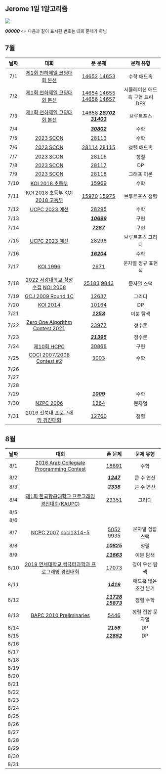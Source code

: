 ## Jerome 1일 1알고리즘

![](https://api.mosu.blog/OneDay-OneAlgorithm/JeromeSim?since=2024-07-01&until=2024-08-31)

**_00000_** <= 다음과 같이 표시된 번호는 대회 문제가 아님 

## 7월

|  날짜  |                                                        대회                                                        |                                                                                            푼 문제                                                                                             |        문제 유형        |
|:----:|:----------------------------------------------------------------------------------------------------------------:|:-------------------------------------------------------------------------------------------------------------------------------------------------------------------------------------------:|:-------------------:|
| 7/1  |                         [제1회 천하제일 코딩대회 본선](https://www.acmicpc.net/category/detail/1749)                         |                                                [14652](https://www.acmicpc.net/problem/14652) [14653](https://www.acmicpc.net/problem/14653)                                                |       수학 애드혹        |
| 7/2  |                         [제1회 천하제일 코딩대회 본선](https://www.acmicpc.net/category/detail/1749)                         | [14654](https://www.acmicpc.net/problem/14654) [14655](https://www.acmicpc.net/problem/14655) [14656](https://www.acmicpc.net/problem/14656) [14657](https://www.acmicpc.net/problem/14657) | 시뮬레이션 애드혹 구현 트리 DFS |
| 7/3  |                         [제1회 천하제일 코딩대회 본선](https://www.acmicpc.net/category/detail/1749)                         |                  [14658](https://www.acmicpc.net/problem/14658) **_[28702](https://www.acmicpc.net/problem/28702)_** **_[31403](https://www.acmicpc.net/problem/31403)_**                   |        브루트포스        |
| 7/4  |                                                                                                                  |                                                                    **_[30802](https://www.acmicpc.net/problem/30802)_**                                                                     |         수학          |
| 7/5  |                            [2023 SCON](https://www.acmicpc.net/category/detail/3581)                             |                                                                       [28113](https://www.acmicpc.net/problem/28113)                                                                        |         수학          |
| 7/6  |                            [2023 SCON](https://www.acmicpc.net/category/detail/3581)                             |                                                [28114](https://www.acmicpc.net/problem/28114) [28115](https://www.acmicpc.net/problem/28115)                                                |       정렬 애드혹        |
| 7/7  |                            [2023 SCON](https://www.acmicpc.net/category/detail/3581)                             |                                                                       [28116](https://www.acmicpc.net/problem/28116)                                                                        |         정렬          |
| 7/8  |                            [2023 SCON](https://www.acmicpc.net/category/detail/3581)                             |                                                                       [28117](https://www.acmicpc.net/problem/28117)                                                                        |         DP          |
| 7/9  |                            [2023 SCON](https://www.acmicpc.net/category/detail/3581)                             |                                                                       [28118](https://www.acmicpc.net/problem/28118)                                                                        |       그래프 이론        |
| 7/10 |                               [KOI 2018 초등부](https://www.acmicpc.net/category/427)                               |                                                                       [15969](https://www.acmicpc.net/problem/15969)                                                                        |         수학          |
| 7/11 |    [KOI 2018 초등부](https://www.acmicpc.net/category/427) [KOI 2018 고등부](https://www.acmicpc.net/category/427)     |                                                [15970](https://www.acmicpc.net/problem/15970) [15975](https://www.acmicpc.net/problem/15975)                                                |      브루트포스 정렬       |
| 7/12 |                           [UCPC 2023 예선](https://www.acmicpc.net/category/detail/3613)                           |                                                                       [28295](https://www.acmicpc.net/problem/28295)                                                                        |         수학          |
| 7/13 |                                                                                                                  |                                                                    **_[10699](https://www.acmicpc.net/problem/10699)_**                                                                     |         구현          |
| 7/14 |                                                                                                                  |                                                                     **_[7287](https://www.acmicpc.net/problem/10699)_**                                                                     |         구현          |
| 7/15 |                           [UCPC 2023 예선](https://www.acmicpc.net/category/detail/3613)                           |                                                                       [28298](https://www.acmicpc.net/problem/28298)                                                                        |      브루트포스 그리디      |
| 7/16 |                                                                                                                  |                                                                    **_[16204](https://www.acmicpc.net/problem/10699)_**                                                                     |         수학          |
| 7/17 |                                 [KOI 1996](https://www.acmicpc.net/problem/2671)                                 |                                                                        [2671](https://www.acmicpc.net/problem/2671)                                                                         |     문자열 정규 표현식      |
| 7/18 | [2022 서강대학교 청정수컵](https://www.acmicpc.net/category/696) [NOI 2008](https://www.acmicpc.net/category/detail/1212) |                                                 [25183](https://www.acmicpc.net/problem/25183) [9843](https://www.acmicpc.net/problem/9843)                                                 |       문자열 스택        |
| 7/19 |                        [GCJ 2009 Round 1C](https://www.acmicpc.net/category/detail/1703)                         |                                                                       [12637](https://www.acmicpc.net/problem/12637)                                                                        |         그리디         |
| 7/20 |                                 [KOI 2014](https://www.acmicpc.net/category/302)                                 |                                                                       [10164](https://www.acmicpc.net/problem/10164)                                                                        |         DP          |
| 7/21 |                                                                                                                  |                                                                     **_[1253](https://www.acmicpc.net/problem/1253)_**                                                                      |        이분 탐색        |
| 7/22 |                 [Zero One Algorithm Contest 2021](https://www.acmicpc.net/category/detail/2956)                  |                                                                       [23977](https://www.acmicpc.net/problem/23977)                                                                        |         정수론         |
| 7/23 |                                                                                                                  |                                                                    **_[21395](https://www.acmicpc.net/problem/21395)_**                                                                     |         정수론         |
| 7/24 |                                [제10회 HCPC](https://www.acmicpc.net/category/1006)                                |                                                                       [30868](https://www.acmicpc.net/problem/30868)                                                                        |         구현          |
| 7/25 |                     [COCI 2007/2008 Contest #2](https://www.acmicpc.net/category/detail/101)                     |                                                                        [3003](https://www.acmicpc.net/problem/3003)                                                                         |         수학          |
| 7/26 |                                                                                                                  |                                                                                                                                                                                             |                     |
| 7/27 |                                                                                                                  |                                                                                                                                                                                             |                     |
| 7/28 |                                                                                                                  |                                                                                                                                                                                             |                     |
| 7/29 |                                                                                                                  |                                                                     **_[1009](https://www.acmicpc.net/problem/1009)_**                                                                      |         수학          |
| 7/30 |                            [NZPC 2006](https://www.acmicpc.net/category/detail/1142)                             |                                                                        [1264](https://www.acmicpc.net/problem/1264)                                                                         |         문자열         |
| 7/31 |                       [2016 전북대 프로그래밍 경진대회](https://www.acmicpc.net/category/detail/1489)                        |                                                                       [12760](https://www.acmicpc.net/problem/12760)                                                                        |         정렬          |

## 8월

|  날짜  |                                                         대회                                                          |                                                    푼 문제                                                    |    문제 유형     |
|:----:|:-------------------------------------------------------------------------------------------------------------------:|:----------------------------------------------------------------------------------------------------------:|:------------:|
| 8/1  |              [2016 Arab Collegiate Programming Contest](https://www.acmicpc.net/category/detail/2188)               |                               [18691](https://www.acmicpc.net/problem/18691)                               |      수학      |
| 8/2  |                                                                                                                     |                             **_[1247](https://www.acmicpc.net/problem/1247)_**                             |    큰 수 연산    |
| 8/3  |                                                                                                                     |                             **_[2338](https://www.acmicpc.net/problem/2338)_**                             |    큰 수 연산    |
| 8/4  |                    [제1회 한국항공대학교 프로그래밍 경진대회(KAUPC)](https://www.acmicpc.net/category/detail/2838)                    |                               [23351](https://www.acmicpc.net/problem/23351)                               |     그리디      |
| 8/5  |                                                                                                                     |                                                                                                            |              |
| 8/6  |                                                                                                                     |                                                                                                            |              |
| 8/7  | [NCPC 2007](https://www.acmicpc.net/category/detail/214) [coci1314-5](https://www.acmicpc.net/category/detail/1230) |         [5052](https://www.acmicpc.net/problem/5052) [9935](https://www.acmicpc.net/problem/9935)          |  문자열 집합 스택   |
| 8/8  |                                                                                                                     |                            **_[10825](https://www.acmicpc.net/problem/10825)_**                            |      정렬      |
| 8/9  |                                                                                                                     |                            **_[11663](https://www.acmicpc.net/problem/11663)_**                            |    이분 탐색     |
| 8/10 |                    [2019 연세대학교 컴퓨터과학과 프로그래밍 경진대회](https://www.acmicpc.net/category/detail/2024)                     |                               [17073](https://www.acmicpc.net/problem/17073)                               |   깊이 우선 탐색   |
| 8/11 |                                                                                                                     |                             **_[1419](https://www.acmicpc.net/problem/1419)_**                             | 애드혹 많은 조건 분기 |
| 8/12 |                                                                                                                     | **_[11728](https://www.acmicpc.net/problem/11728)_**  **_[15873](https://www.acmicpc.net/problem/15873)_** |    정렬 수학     |
| 8/13 |                       [BAPC 2010 Preliminaries](https://www.acmicpc.net/category/detail/426)                        |                                [5446](https://www.acmicpc.net/problem/5446)                                |  정렬 집합 문자열   |
| 8/14 |                                                                                                                     |                             **_[2156](https://www.acmicpc.net/problem/2156)_**                             |      DP      |
| 8/15 |                                                                                                                     |                            **_[12852](https://www.acmicpc.net/problem/12852)_**                            |      DP      |
| 8/16 |                                                                                                                     |                                                                                                            |              |
| 8/17 |                                                                                                                     |                                                                                                            |              |
| 8/18 |                                                                                                                     |                                                                                                            |              |
| 8/19 |                                                                                                                     |                                                                                                            |              |
| 8/20 |                                                                                                                     |                                                                                                            |              |
| 8/21 |                                                                                                                     |                                                                                                            |              |
| 8/22 |                                                                                                                     |                                                                                                            |              |
| 8/23 |                                                                                                                     |                                                                                                            |              |
| 8/24 |                                                                                                                     |                                                                                                            |              |
| 8/25 |                                                                                                                     |                                                                                                            |              |
| 8/26 |                                                                                                                     |                                                                                                            |              |
| 8/27 |                                                                                                                     |                                                                                                            |              |
| 8/28 |                                                                                                                     |                                                                                                            |              |
| 8/29 |                                                                                                                     |                                                                                                            |              |
| 8/30 |                                                                                                                     |                                                                                                            |              |
| 8/31 |                                                                                                                     |                                                                                                            |              |
